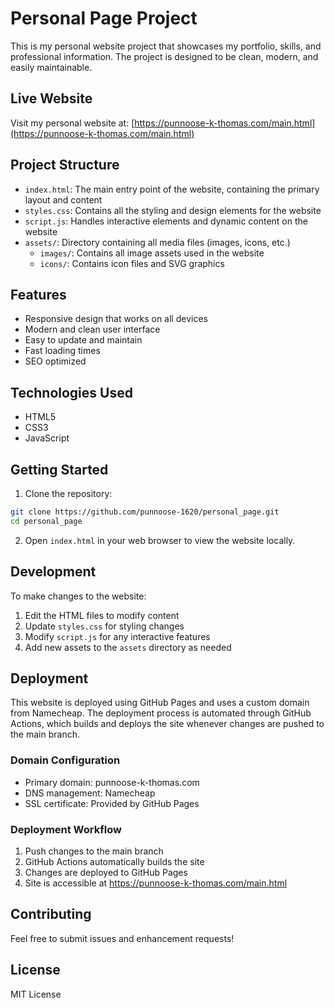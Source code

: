 # Personal Page Project

This is my personal website project that showcases my portfolio, skills, and professional information. The project is designed to be clean, modern, and easily maintainable.

## Live Website

Visit my personal website at: [https://punnoose-k-thomas.com/main.html](https://punnoose-k-thomas.com/main.html)

## Project Structure

- `index.html`: The main entry point of the website, containing the primary layout and content
- `styles.css`: Contains all the styling and design elements for the website
- `script.js`: Handles interactive elements and dynamic content on the website
- `assets/`: Directory containing all media files (images, icons, etc.)
  - `images/`: Contains all image assets used in the website
  - `icons/`: Contains icon files and SVG graphics

## Features

- Responsive design that works on all devices
- Modern and clean user interface
- Easy to update and maintain
- Fast loading times
- SEO optimized

## Technologies Used

- HTML5
- CSS3
- JavaScript

## Getting Started

1. Clone the repository:
```bash
git clone https://github.com/punnoose-1620/personal_page.git
cd personal_page
```

2. Open `index.html` in your web browser to view the website locally.

## Development

To make changes to the website:

1. Edit the HTML files to modify content
2. Update `styles.css` for styling changes
3. Modify `script.js` for any interactive features
4. Add new assets to the `assets` directory as needed

## Deployment

This website is deployed using GitHub Pages and uses a custom domain from Namecheap. The deployment process is automated through GitHub Actions, which builds and deploys the site whenever changes are pushed to the main branch.

### Domain Configuration
- Primary domain: punnoose-k-thomas.com
- DNS management: Namecheap
- SSL certificate: Provided by GitHub Pages

### Deployment Workflow
1. Push changes to the main branch
2. GitHub Actions automatically builds the site
3. Changes are deployed to GitHub Pages
4. Site is accessible at https://punnoose-k-thomas.com/main.html

## Contributing

Feel free to submit issues and enhancement requests!

## License

MIT License